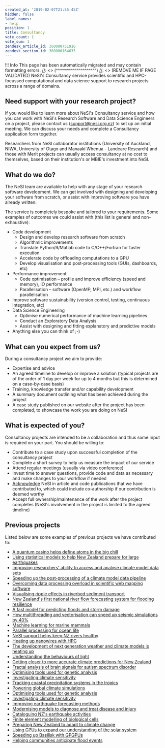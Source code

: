 ```yaml
---
created_at: '2019-02-07T21:55:45Z'
hidden: false
label_names:
- help
position: 1
title: Consultancy
vote_count: 1
vote_sum: 1
zendesk_article_id: 360000751916
zendesk_section_id: 360000164635
---
```



[//]: <> (REMOVE ME IF PAGE VALIDATED)
[//]: <> (vvvvvvvvvvvvvvvvvvvv)
 !!! Info
     This page has been automatically migrated and may contain formatting errors.
[//]: <> (^^^^^^^^^^^^^^^^^^^^)
[//]: <> (REMOVE ME IF PAGE VALIDATED)
NeSI's Consultancy service provides scientific and HPC-focussed
computational and data science support to research projects across a
range of domains.

## Need support with your research project?

If you would like to learn more about NeSI's Consultancy service and how
you can work with NeSI's Research Software and Data Science Engineers on
a project, please contact us (<support@nesi.org.nz>) to set up an
initial meeting. We can discuss your needs and complete a Consultancy
application form together.

Researchers from NeSI collaborator institutions (University of Auckland,
NIWA, University of Otago and Manaaki Whenua - Landcare Research) and
those with Merit projects can usually access consultancy at no cost to
themselves, based on their institution's or MBIE's investment into NeSI.

## What do we do?

The NeSI team are available to help with any stage of your research
software development. We can get involved with designing and developing
your software from scratch, or assist with improving software you have
already written.

The service is completely bespoke and tailored to your requirements.
Some examples of outcomes we could assist with (this list is general and
non-exhaustive):

-   Code development
    -   Design and develop research software from scratch
    -   Algorithmic improvements
    -   Translate Python/R/Matlab code to C/C++/Fortran for faster
        execution
    -   Accelerate code by offloading computations to a GPU
    -   Develop visualisation and post-processing tools (GUIs,
        dashboards, etc)
-   Performance improvement
    -   Code optimisation – profile and improve efficiency (speed and
        memory), IO performance
    -   Parallelisation – software (OpenMP, MPI, etc.) and workflow
        parallelisation
-   Improve software sustainability (version control, testing,
    continuous integration, etc)
-   Data Science Engineering
    -   Optimise numerical performance of machine learning pipelines
    -   Conduct an Exploratory Data Analysis
    -   Assist with designing and fitting explanatory and predictive
        models
-   Anything else you can think of ;-)

## What can you expect from us?

During a consultancy project we aim to provide:

-   Expertise and advice
-   An agreed timeline to develop or improve a solution (typical
    projects are of the order of 1 day per week for up to 4 months but
    this is determined on a case-by-case basis)
-   Training, knowledge transfer and/or capability development
-   A summary document outlining what has been achieved during the
    project
-   A case study published on our website after the project has been
    completed, to showcase the work you are doing on NeSI

## What is expected of you?

Consultancy projects are intended to be a collaboration and thus some
input is required on your part. You should be willing to:

-   Contribute to a case study upon successful completion of the
    consultancy project
-   Complete a short survey to help us measure the impact of our service
-   Attend regular meetings (usually via video conference)
-   Invest time to answer questions, provide code and data as necessary
    and make changes to your workflow if needed
-   [Acknowledge](https://www.nesi.org.nz/services/high-performance-computing/guidelines/acknowledgement-and-publication)
    NeSI in article and code publications that we have contributed to,
    which could include co-authorship if our contribution is deemed
    worthy
-   Accept full ownership/maintenance of the work after the project
    completes (NeSI's involvement in the project is limited to the
    agreed timeline)

## Previous projects

Listed below are some examples of previous projects we have contributed
to:

-   [A quantum casino helps define atoms in the big
    chill](https://www.nesi.org.nz/case-studies/quantum-casino-helps-define-atoms-big-chill)
-   [Using statistical models to help New Zealand prepare for large
    earthquakes](https://www.nesi.org.nz/case-studies/using-statistical-models-help-new-zealand-prepare-large-earthquakes)
-   [Improving researchers' ability to access and analyse climate model
    data
    sets](https://www.nesi.org.nz/case-studies/improving-researchers-ability-access-and-analyse-climate-model-data-sets)
-   [Speeding up the post-processing of a climate model data
    pipeline](https://www.nesi.org.nz/case-studies/speeding-post-processing-climate-model-data-pipeline)
-   [Overcoming data processing overload in scientific web mapping
    software](https://www.nesi.org.nz/case-studies/overcoming-data-processing-overload-scientific-web-mapping-software)
-   [Visualising ripple effects in riverbed sediment
    transport](https://www.nesi.org.nz/case-studies/visualising-ripple-effects-riverbed-sediment-transport)
-   [New Zealand's first national river flow forecasting system for
    flooding
    resilience](https://www.nesi.org.nz/case-studies/new-zealand%E2%80%99s-first-national-river-flow-forecasting-system-flooding-resilience)
-   [A fast model for predicting floods and storm
    damage](https://www.nesi.org.nz/case-studies/fast-model-predicting-floods-and-storm-damage)
-   [How multithreading and vectorisation can speed up seismic
    simulations by
    40%](https://www.nesi.org.nz/case-studies/how-multithreading-and-vectorisation-can-speed-seismic-simulations-40)
-   [Machine learning for marine
    mammals](https://www.nesi.org.nz/case-studies/machine-learning-marine-mammals)
-   [Parallel processing for ocean
    life](https://www.nesi.org.nz/case-studies/parallel-processing-ocean-life)
-   [NeSI support helps keep NZ rivers
    healthy](https://www.nesi.org.nz/case-studies/nesi-support-helps-keep-nz-rivers-healthy)
-   [Heating up nanowires with
    HPC](https://www.nesi.org.nz/case-studies/heating-nanowires-hpc)
-   [The development of next generation weather and climate models is
    heating
    up](https://www.nesi.org.nz/case-studies/development-next-generation-weather-and-climate-models-heating)
-   [Understanding the behaviours of
    light](https://www.nesi.org.nz/case-studies/understanding-behaviours-light)
-   [Getting closer to more accurate climate predictions for New
    Zealand](https://www.nesi.org.nz/case-studies/getting-closer-more-accurate-climate-predictions-new-zealand)
-   [Fractal analysis of brain signals for autism spectrum
    disorder](https://www.nesi.org.nz/case-studies/fractal-analysis-brain-signals-autism-spectrum-disorder)
-   [Optimising tools used for genetic
    analysis](https://www.nesi.org.nz/case-studies/optimising-tools-used-genetic-analysis)
-   [Investigating climate
    sensitivity](https://www.nesi.org.nz/case-studies/optimising-tools-used-genetic-analysis)
-   [Tracking coastal precipitation systems in the
    tropics](https://www.nesi.org.nz/case-studies/tracking-coastal-precipitation-systems-tropics)
-   [Powering global climate
    simulations](https://www.nesi.org.nz/case-studies/powering-global-climate-simulations)
-   [Optimising tools used for genetic
    analysis](https://www.nesi.org.nz/case-studies/optimising-tools-used-genetic-analysis)
-   [Investigating climate
    sensitivity](https://www.nesi.org.nz/case-studies/investigating-climate-sensitivity)
-   [Improving earthquake forecasting
    methods](https://www.nesi.org.nz/case-studies/improving-earthquake-forecasting-methods)
-   [Modernising models to diagnose and treat disease and
    injury](https://www.nesi.org.nz/case-studies/modernising-models-diagnose-and-treat-disease-and-injury)
-   [Cataloguing NZ's earthquake
    activities](https://www.nesi.org.nz/case-studies/cataloguing-nz%E2%80%99s-earthquake-activities)
-   [Finite element modelling of biological
    cells](https://www.nesi.org.nz/case-studies/finite-element-modelling-biological-cells)
-   [Preparing New Zealand to adapt to climate
    change](https://www.nesi.org.nz/case-studies/preparing-new-zealand-adapt-climate-change)
-   [Using GPUs to expand our understanding of the solar
    system](https://www.nesi.org.nz/case-studies/using-gpus-expand-our-understanding-solar-system)
-   [Speeding up Basilisk with
    GPGPUs](https://www.nesi.org.nz/case-studies/speeding-basilisk-gpgpus)
-   [Helping communities anticipate flood
    events](https://www.nesi.org.nz/case-studies/helping-communities-anticipate-flood-events)
